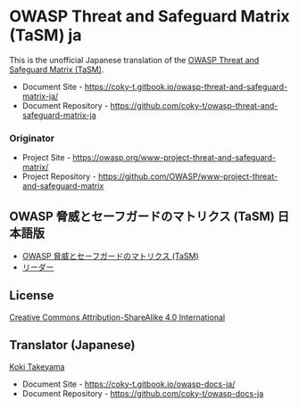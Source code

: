 # OWASP Threat and Safeguard Matrix (TaSM) ja

This is the unofficial Japanese translation of the [OWASP Threat and Safeguard Matrix (TaSM)](https://github.com/OWASP/www-project-threat-and-safeguard-matrix).

- Document Site - <https://coky-t.gitbook.io/owasp-threat-and-safeguard-matrix-ja/>
- Document Repository - <https://github.com/coky-t/owasp-threat-and-safeguard-matrix-ja>

### Originator

- Project Site - <https://owasp.org/www-project-threat-and-safeguard-matrix/>
- Project Repository - <https://github.com/OWASP/www-project-threat-and-safeguard-matrix>

## OWASP 脅威とセーフガードのマトリクス (TaSM) 日本語版

* [OWASP 脅威とセーフガードのマトリクス (TaSM) ](Document/index.md)
* [リーダー](Document/leaders.md)

## License

[Creative Commons Attribution-ShareAlike 4.0 International](http://creativecommons.org/licenses/by-sa/4.0/)

## Translator (Japanese)

[Koki Takeyama](https://github.com/coky-t)

- Document Site - <https://coky-t.gitbook.io/owasp-docs-ja/>
- Document Repository - <https://github.com/coky-t/owasp-docs-ja>
